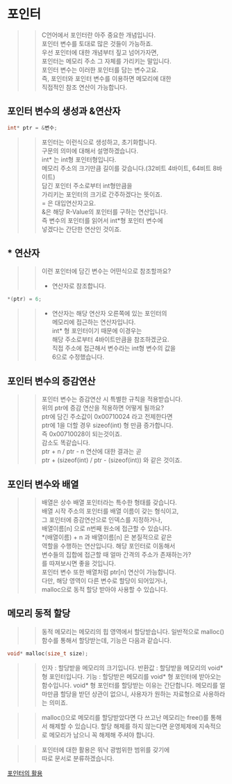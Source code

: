 # 포인터 

>> C언어에서 포인터란 아주 중요한 개념입니다.  
>> 포인터 변수를 토대로 많은 것들이 가능하죠.  
>> 우선 포인터에 대한 개념부터 짚고 넘어가자면,   
>> 포인터는 메모리 주소 그 자체를 가리키는 말입니다.  
>> 포인터 변수는 이러한 포인터를 담는 변수고요.  
>> 즉, 포인터와 포인터 변수를 이용하면 메모리에 대한  
>> 직접적인 참조 연산이 가능합니다. 

## 포인터 변수의 생성과 &연산자
```C
int* ptr = &변수;
```
>> 포인터는 이런식으로 생성하고, 초기화합니다.  
>> 구문의 의미에 대해서 설명하겠습니다.  
>> int* 는 int형 포인터형입니다.  
>> 메모리 주소의 크기만큼 길이를 갖습니다.(32비트 4바이트, 64비트 8바이트)  
>> 담긴 포인터 주소로부터 int형만큼을  
>> 가리키는 포인터의 크기로 간주하겠다는 뜻이죠.  
>> = 은 대입연산자고요.  
>> &은 해당 R-Value의 포인터를 구하는 연산입니다.  
>> 즉 변수의 포인터를 읽어서 int\*형 포인터 변수에  
>> 넣겠다는 간단한 연산인 것이죠.  

## * 연산자 
>> 이런 포인터에 담긴 변수는 어떤식으로 참조할까요?  
>> * 연산자로 참조합니다.  
```C
*(ptr) = 6;
```
>> * 연산자는 해당 연산자 오른쪽에 있는 포인터의   
>> 메모리에 접근하는 연산자입니다.  
>> int* 형 포인터이기 때문에 이경우는   
>> 해당 주소로부터 4바이트만큼을 참조하겠군요.  
>> 직접 주소에 접근해서 변수라는 int형 변수의 값을  
>> 6으로 수정했습니다.  

## 포인터 변수의 증감연산
>> 포인터 변수는 증감연산 시 특별한 규칙을 적용받습니다.  
>> 위의 ptr에 증감 연산을 적용하면 어떻게 될까요?  
>> ptr에 담긴 주소값이 0x00710024 라고 전제한다면  
>> ptr에 1을 더할 경우 sizeof(int) 형 만큼 증가합니다.  
>> 즉 0x00710028이 되는것이죠.  
>> 감소도 똑같습니다.  
>> ptr + n / ptr - n 연산에 대한 결과는 곧   
>> ptr + (sizeof(int) / ptr - (sizeof(int)) 와 같은 것이죠.  

## 포인터 변수와 배열  
>> 배열은 상수 배열 포인터라는 특수한 형태를 갖습니다.  
>> 배열 시작 주소의 포인터를 배열 이름이 갖는 형식이고,  
>> 그 포인터에 증감연산으로 인덱스를 지정하거나,   
>> 배열이름[n] 으로 n번째 원소에 접근할 수 있습니다.  
>> \*(배열이름) + n 과 배열이름[n] 은 본질적으로 같은  
>> 역할을 수행하는 연산입니다. 해당 포인터로 이동해서  
>> 변수들의 집합에 접근할 때 얼마 간격의 주소가 존재하는가?  
>> 를 따져보시면 좋을 것입니다.  
>> 포인터 변수 또한 배열처럼 ptr[n] 연산이 가능합니다.  
>> 다만, 해당 영역이 다른 변수로 할당이 되어있거나,  
>> malloc으로 동적 할당 받아야 사용할 수 있습니다.  
  
## 메모리 동적 할당
>> 동적 메모리는 메모리의 힙 영역에서 할당받습니다.
>> 일반적으로 malloc() 함수를 통해서 할당받는데, 기능은 다음과 같습니다.
```C
void* malloc(size_t size);
```
>> 인자 : 할당받을 메모리의 크기입니다.
>> 반환값 : 할당받을 메모리의 void* 형 포인터입니다.
>> 기능 : 할당받은 메모리를 void* 형 포인터에 받아오는 함수입니다.
>> void* 형 포인터를 할당받는 이유는 간단합니다.
>> 메모리를 얼마만큼 할당을 받던 상관이 없으니, 
>> 사용자가 원하는 자료형으로 사용하라는 의미죠.

>> malloc()으로 메모리를 할당받았다면
>> 다 쓰고난 메모리는 free()를 통해서 해제할 수 있습니다.
>> 할당 해제를 하지 않는다면 운영체제에 지속적으로 메모리가
>> 남으니 꼭 해제해 주셔야 합니다.
  
>> 포인터에 대한 활용은 워낙 광범위한 범위를 갖기에  
>> 따로 문서로 분류하겠습니다.  

  [포인터의 활용](https://github.com/Nighthom/Files/tree/main/Study/C/lesson/Pointer/%ED%8F%AC%EC%9D%B8%ED%84%B0%20%ED%99%9C%EC%9A%A9)  
